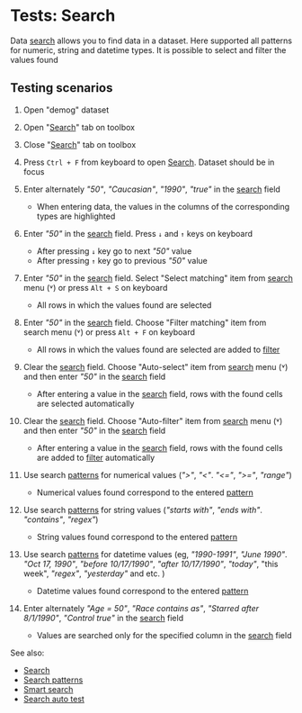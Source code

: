 <!-- TITLE: Tests: Search -->
<!-- SUBTITLE: -->

# Tests: Search

Data [search](data-search.md) allows you to find data in a dataset. 
Here supported all patterns for numeric, string and datetime types. It is possible to select and filter the values found


## Testing scenarios


1. Open "demog" dataset
  
1. Open "[Search](data-search.md)" tab on toolbox 

1. Close "[Search](data-search.md)" tab on toolbox 

1. Press ```Ctrl + F``` from keyboard to open [Search](data-search.md).
Dataset should be in focus
   
1. Enter alternately *"50"*, *"Caucasian"*, *"1990"*, *"true"* in the [search](data-search.md) field
   * When entering data, the values ​​in the columns of the corresponding types are highlighted

1. Enter *"50"* in the [search](data-search.md) field. Press ```↓``` and ```↑``` keys on keyboard
   * After pressing ```↓``` key go to next *"50"* value 
   * After pressing ```↑``` key go to previous *"50"* value 
   
1. Enter *"50"* in the [search](data-search.md) field. Select "Select matching" item from 
   [search](data-search.md) menu (˅) or press ```Alt + S``` on keyboard
   * All rows in which the values found are selected

1. Enter *"50"* in the [search](data-search.md) field. Choose "Filter matching" item from search 
   menu (˅) or press ```Alt + F``` on keyboard
   * All rows in which the values found are selected are added to [filter](../visualize/viewers/filters.md)

1. Clear the [search](../features/data-search) field. Choose "Auto-select" item from [search](data-search.md) 
   menu (˅) and then enter *"50"* in the [search](data-search.md) field
   * After entering a value in the [search](data-search.md) field, rows with the found cells are selected automatically

1. Clear the [search](data-search.md) field. Choose "Auto-filter" item from 
   [search](data-search.md) menu (˅) and then enter *"50"* in the [search](data-search.md) field
   * After entering a value in the [search](data-search.md) field, rows with the found cells are added to 
     [filter](../visualize/viewers/filters.md) automatically

1. Use search [patterns](data-search-patterns.md)  for numerical values (*">"*, *"<"*. *"<="*, *">="*, *"range"*)
   * Numerical values ​​found correspond to the entered [pattern](data-search-patterns.md)
   
1. Use search [patterns](data-search-patterns.md)  for string values (*"starts with"*, *"ends with"*. *"contains"*, *"regex"*)
   * String values ​​found correspond to the entered [pattern](data-search-patterns.md)
   
1. Use search [patterns](../features/data-search-patterns)  for datetime values (eg, *"1990-1991"*, 
   *"June 1990"*. *"Oct 17, 1990"*, *"before 10/17/1990"*, *"after 10/17/1990"*, *"today"*, "this week", *"regex"*, 
   *"yesterday"* and etc. )
    * Datetime values ​​found correspond to the entered [pattern](data-search-patterns.md)

1.  Enter alternately *"Age = 50"*, *"Race contains as"*, *"Starred after 8/1/1990"*, *"Control true"* in the [search](data-search.md) field
    * Values ​​are searched only for the specified column in the [search](data-search.md) field

See also:
  * [Search](data-search.md)
  * [Search patterns](data-search-patterns.md)
  * [Smart search](../overview/smart-search.md)
  * [Search auto test](../selenium/data-search-test.side)
